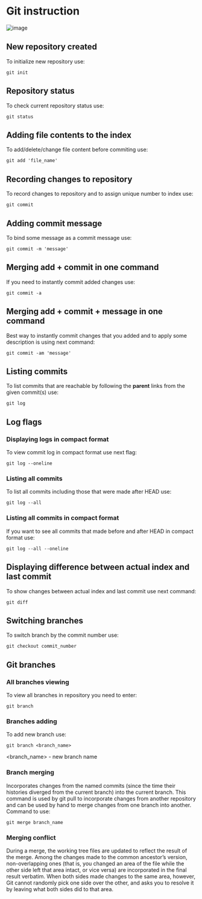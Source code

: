 # Git instruction

![image](image.jpg)

## New repository created

To initialize new repository use:

    git init

## Repository status

To check current repository status use:

    git status

## Adding file contents to the index

To add/delete/change file content before commiting use:

    git add 'file_name'

## Recording changes to repository

To record changes to repository and to assign unique number to index use:

    git commit

## Adding commit message

To bind some message as a commit message use:

    git commit -m 'message'

## Merging add + commit in one command

If you need to instantly commit added changes use:

    git commit -a

## Merging add + commit + message in one command

Best way to instantly commit changes that you added and to apply some description is using next command:

    git commit -am 'message'

## Listing commits

To list commits that are reachable by following the **parent** links from the given commit(s) use:

    git log

## Log flags

### Displaying logs in compact format

To view commit log in compact format use next flag:

    git log --oneline

### Listing all commits

To list all commits including those that were made after HEAD use:

    git log --all

### Listing all commits in compact format

If you want to see all commits that made before and after HEAD in compact format use:

    git log --all --oneline
    
## Displaying difference between actual index and last commit

To show changes between actual index and last commit use next command:

    git diff

## Switching branches

To switch branch by the commit number use:

    git checkout commit_number

## Git branches


### All branches viewing

To view all branches in repository you need to enter:

    git branch

### Branches adding

To add new branch use:

    git branch <branch_name>

\<branch_name\> - new branch name

### Branch merging

Incorporates changes from the named commits (since the time their histories diverged from the current branch) into the current branch. This command is used by git pull to incorporate changes from another repository and can be used by hand to merge changes from one branch into another.
Command to use: 

    git merge branch_name

### Merging conflict

During a merge, the working tree files are updated to reflect the result of the merge. Among the changes made to the common ancestor’s version, non-overlapping ones (that is, you changed an area of the file while the other side left that area intact, or vice versa) are incorporated in the final result verbatim. When both sides made changes to the same area, however, Git cannot randomly pick one side over the other, and asks you to resolve it by leaving what both sides did to that area.
